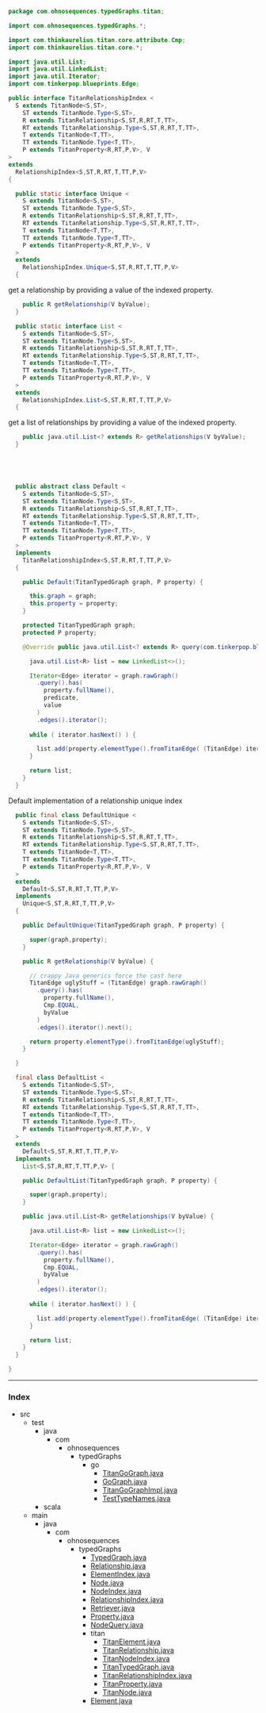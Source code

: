 
```java
package com.ohnosequences.typedGraphs.titan;

import com.ohnosequences.typedGraphs.*;

import com.thinkaurelius.titan.core.attribute.Cmp;
import com.thinkaurelius.titan.core.*;

import java.util.List;
import java.util.LinkedList;
import java.util.Iterator;
import com.tinkerpop.blueprints.Edge;

public interface TitanRelationshipIndex <
  S extends TitanNode<S,ST>,
    ST extends TitanNode.Type<S,ST>,
    R extends TitanRelationship<S,ST,R,RT,T,TT>, 
    RT extends TitanRelationship.Type<S,ST,R,RT,T,TT>,
    T extends TitanNode<T,TT>,
    TT extends TitanNode.Type<T,TT>,
    P extends TitanProperty<R,RT,P,V>, V
> 
extends 
  RelationshipIndex<S,ST,R,RT,T,TT,P,V>
{

  public static interface Unique <
    S extends TitanNode<S,ST>,
    ST extends TitanNode.Type<S,ST>,
    R extends TitanRelationship<S,ST,R,RT,T,TT>, 
    RT extends TitanRelationship.Type<S,ST,R,RT,T,TT>,
    T extends TitanNode<T,TT>,
    TT extends TitanNode.Type<T,TT>,
    P extends TitanProperty<R,RT,P,V>, V
  > 
  extends 
    RelationshipIndex.Unique<S,ST,R,RT,T,TT,P,V> 
  {
```


get a relationship by providing a value of the indexed property.


```java
    public R getRelationship(V byValue);
  }

  public static interface List <
    S extends TitanNode<S,ST>,
    ST extends TitanNode.Type<S,ST>,
    R extends TitanRelationship<S,ST,R,RT,T,TT>, 
    RT extends TitanRelationship.Type<S,ST,R,RT,T,TT>,
    T extends TitanNode<T,TT>,
    TT extends TitanNode.Type<T,TT>,
    P extends TitanProperty<R,RT,P,V>, V
  > 
  extends 
    RelationshipIndex.List<S,ST,R,RT,T,TT,P,V>
  {
```


get a list of relationships by providing a value of the indexed property.


```java
    public java.util.List<? extends R> getRelationships(V byValue);
  }





  public abstract class Default <
    S extends TitanNode<S,ST>,
    ST extends TitanNode.Type<S,ST>,
    R extends TitanRelationship<S,ST,R,RT,T,TT>, 
    RT extends TitanRelationship.Type<S,ST,R,RT,T,TT>,
    T extends TitanNode<T,TT>,
    TT extends TitanNode.Type<T,TT>,
    P extends TitanProperty<R,RT,P,V>, V
  >
  implements
    TitanRelationshipIndex<S,ST,R,RT,T,TT,P,V>
  {

    public Default(TitanTypedGraph graph, P property) {

      this.graph = graph;
      this.property = property;
    }

    protected TitanTypedGraph graph;
    protected P property;

    @Override public java.util.List<? extends R> query(com.tinkerpop.blueprints.Compare predicate, V value) {

      java.util.List<R> list = new LinkedList<>();

      Iterator<Edge> iterator = graph.rawGraph()
        .query().has(
          property.fullName(),
          predicate,
          value
        )
        .edges().iterator();
      
      while ( iterator.hasNext() ) {

        list.add(property.elementType().fromTitanEdge( (TitanEdge) iterator.next() ));
      }

      return list;
    }
  }
```

Default implementation of a relationship unique index

```java
  public final class DefaultUnique <
    S extends TitanNode<S,ST>,
    ST extends TitanNode.Type<S,ST>,
    R extends TitanRelationship<S,ST,R,RT,T,TT>, 
    RT extends TitanRelationship.Type<S,ST,R,RT,T,TT>,
    T extends TitanNode<T,TT>,
    TT extends TitanNode.Type<T,TT>,
    P extends TitanProperty<R,RT,P,V>, V
  > 
  extends
    Default<S,ST,R,RT,T,TT,P,V>
  implements 
    Unique<S,ST,R,RT,T,TT,P,V> 
  {

    public DefaultUnique(TitanTypedGraph graph, P property) {

      super(graph,property);
    }

    public R getRelationship(V byValue) {

      // crappy Java generics force the cast here
      TitanEdge uglyStuff = (TitanEdge) graph.rawGraph()
        .query().has(
          property.fullName(),
          Cmp.EQUAL, 
          byValue
        )
        .edges().iterator().next();

      return property.elementType().fromTitanEdge(uglyStuff);
    }

  }

  final class DefaultList <
    S extends TitanNode<S,ST>,
    ST extends TitanNode.Type<S,ST>,
    R extends TitanRelationship<S,ST,R,RT,T,TT>, 
    RT extends TitanRelationship.Type<S,ST,R,RT,T,TT>,
    T extends TitanNode<T,TT>,
    TT extends TitanNode.Type<T,TT>,
    P extends TitanProperty<R,RT,P,V>, V
  >
  extends
    Default<S,ST,R,RT,T,TT,P,V> 
  implements 
    List<S,ST,R,RT,T,TT,P,V> {

    public DefaultList(TitanTypedGraph graph, P property) {

      super(graph,property);
    }

    public java.util.List<R> getRelationships(V byValue) {

      java.util.List<R> list = new LinkedList<>();

      Iterator<Edge> iterator = graph.rawGraph()
        .query().has(
          property.fullName(),
          Cmp.EQUAL,
          byValue
        )
        .edges().iterator();
      
      while ( iterator.hasNext() ) {

        list.add(property.elementType().fromTitanEdge( (TitanEdge) iterator.next() ));
      }

      return list;
    }
  }

}
```


------

### Index

+ src
  + test
    + java
      + com
        + ohnosequences
          + typedGraphs
            + go
              + [TitanGoGraph.java][test/java/com/ohnosequences/typedGraphs/go/TitanGoGraph.java]
              + [GoGraph.java][test/java/com/ohnosequences/typedGraphs/go/GoGraph.java]
              + [TitanGoGraphImpl.java][test/java/com/ohnosequences/typedGraphs/go/TitanGoGraphImpl.java]
              + [TestTypeNames.java][test/java/com/ohnosequences/typedGraphs/go/TestTypeNames.java]
    + scala
  + main
    + java
      + com
        + ohnosequences
          + typedGraphs
            + [TypedGraph.java][main/java/com/ohnosequences/typedGraphs/TypedGraph.java]
            + [Relationship.java][main/java/com/ohnosequences/typedGraphs/Relationship.java]
            + [ElementIndex.java][main/java/com/ohnosequences/typedGraphs/ElementIndex.java]
            + [Node.java][main/java/com/ohnosequences/typedGraphs/Node.java]
            + [NodeIndex.java][main/java/com/ohnosequences/typedGraphs/NodeIndex.java]
            + [RelationshipIndex.java][main/java/com/ohnosequences/typedGraphs/RelationshipIndex.java]
            + [Retriever.java][main/java/com/ohnosequences/typedGraphs/Retriever.java]
            + [Property.java][main/java/com/ohnosequences/typedGraphs/Property.java]
            + [NodeQuery.java][main/java/com/ohnosequences/typedGraphs/NodeQuery.java]
            + titan
              + [TitanElement.java][main/java/com/ohnosequences/typedGraphs/titan/TitanElement.java]
              + [TitanRelationship.java][main/java/com/ohnosequences/typedGraphs/titan/TitanRelationship.java]
              + [TitanNodeIndex.java][main/java/com/ohnosequences/typedGraphs/titan/TitanNodeIndex.java]
              + [TitanTypedGraph.java][main/java/com/ohnosequences/typedGraphs/titan/TitanTypedGraph.java]
              + [TitanRelationshipIndex.java][main/java/com/ohnosequences/typedGraphs/titan/TitanRelationshipIndex.java]
              + [TitanProperty.java][main/java/com/ohnosequences/typedGraphs/titan/TitanProperty.java]
              + [TitanNode.java][main/java/com/ohnosequences/typedGraphs/titan/TitanNode.java]
            + [Element.java][main/java/com/ohnosequences/typedGraphs/Element.java]

[test/java/com/ohnosequences/typedGraphs/go/TitanGoGraph.java]: ../../../../../../test/java/com/ohnosequences/typedGraphs/go/TitanGoGraph.java.md
[test/java/com/ohnosequences/typedGraphs/go/GoGraph.java]: ../../../../../../test/java/com/ohnosequences/typedGraphs/go/GoGraph.java.md
[test/java/com/ohnosequences/typedGraphs/go/TitanGoGraphImpl.java]: ../../../../../../test/java/com/ohnosequences/typedGraphs/go/TitanGoGraphImpl.java.md
[test/java/com/ohnosequences/typedGraphs/go/TestTypeNames.java]: ../../../../../../test/java/com/ohnosequences/typedGraphs/go/TestTypeNames.java.md
[main/java/com/ohnosequences/typedGraphs/TypedGraph.java]: ../TypedGraph.java.md
[main/java/com/ohnosequences/typedGraphs/Relationship.java]: ../Relationship.java.md
[main/java/com/ohnosequences/typedGraphs/ElementIndex.java]: ../ElementIndex.java.md
[main/java/com/ohnosequences/typedGraphs/Node.java]: ../Node.java.md
[main/java/com/ohnosequences/typedGraphs/NodeIndex.java]: ../NodeIndex.java.md
[main/java/com/ohnosequences/typedGraphs/RelationshipIndex.java]: ../RelationshipIndex.java.md
[main/java/com/ohnosequences/typedGraphs/Retriever.java]: ../Retriever.java.md
[main/java/com/ohnosequences/typedGraphs/Property.java]: ../Property.java.md
[main/java/com/ohnosequences/typedGraphs/NodeQuery.java]: ../NodeQuery.java.md
[main/java/com/ohnosequences/typedGraphs/titan/TitanElement.java]: TitanElement.java.md
[main/java/com/ohnosequences/typedGraphs/titan/TitanRelationship.java]: TitanRelationship.java.md
[main/java/com/ohnosequences/typedGraphs/titan/TitanNodeIndex.java]: TitanNodeIndex.java.md
[main/java/com/ohnosequences/typedGraphs/titan/TitanTypedGraph.java]: TitanTypedGraph.java.md
[main/java/com/ohnosequences/typedGraphs/titan/TitanRelationshipIndex.java]: TitanRelationshipIndex.java.md
[main/java/com/ohnosequences/typedGraphs/titan/TitanProperty.java]: TitanProperty.java.md
[main/java/com/ohnosequences/typedGraphs/titan/TitanNode.java]: TitanNode.java.md
[main/java/com/ohnosequences/typedGraphs/Element.java]: ../Element.java.md